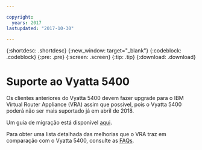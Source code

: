 ```yaml
---

copyright:
  years: 2017
lastupdated: "2017-10-30"

---
```


{:shortdesc: .shortdesc}
{:new_window: target="_blank"}
{:codeblock: .codeblock}
{:pre: .pre}
{:screen: .screen}
{:tip: .tip}
{:download: .download}

# Suporte ao Vyatta 5400

Os clientes anteriores do Vyatta 5400 devem fazer upgrade para o IBM Virtual Router Appliance (VRA) assim que possível, pois o Vyatta 5400 poderá não ser mais suportado já em abril de 2018.

Um guia de migração está disponível [aqui](http://wpc.c320.edgecastcdn.net/00C320/Vyatta%205400%20to%20Virtual%20Router%20Appliance%20Upgrade%20Options.pdf).

Para obter uma lista detalhada das melhorias que o VRA traz em comparação com o Vyatta 5400, consulte as [FAQs](faqs.html#what-improvements-does-the-virtual-router-appliance-vyatta-5600-have-over-the-vyatta-5400-). 
